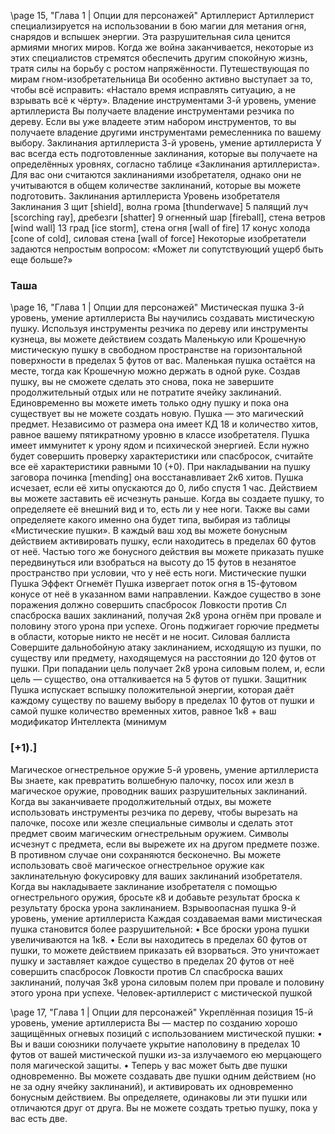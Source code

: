 <!-- TODO: Formatting -->

\page 15, "Глава 1 | Опции для персонажей"
Артиллерист
Артиллерист специализируется на использовании в бою магии для метания огня, снарядов и вспышек энергии. Эта разрушительная сила ценится армиями многих миров. Когда же война заканчивается, некоторые из этих специалистов стремятся обеспечить другим спокойную жизнь, тратя силы на борьбу с ростом напряжённости. Путешествующая по мирам гном-изобретательница Ви особенно активно выступает за то, чтобы всё исправить:
«Настало время исправлять ситуацию, а не взрывать всё к чёрту».
Владение инструментами
3-й уровень, умение артиллериста
Вы получаете владение инструментами резчика по дереву. Если вы уже владеете этим набором инструментов, то вы получаете владение другими инструментами ремесленника по вашему выбору.
Заклинания артиллериста
3-й уровень, умение артиллериста
У вас всегда есть подготовленные заклинания, которые вы получаете на определённых уровнях, согласно таблице «Заклинания артиллериста». Для вас они считаются заклинаниями изобретателя, однако они не учитываются в общем количестве заклинаний, которые вы можете подготовить.
Заклинания артиллериста
Уровень изобретателя Заклинания
3 щит [shield], волна грома [thunderwave]
5 палящий луч [scorching ray], дребезги
[shatter]
9 огненный шар [fireball], стена ветров
[wind wall]
13 град [ice storm], стена огня [wall of fire]
17 конус холода [cone of cold], силовая стена
[wall of force]
Некоторые изобретатели задаются непростым вопросом:
«Может ли сопутствующий ущерб быть еще больше?»

### Таша

\page 16, "Глава 1 | Опции для персонажей"
Мистическая пушка
3-й уровень, умение артиллериста
Вы научились создавать мистическую пушку.
Используя инструменты резчика по дереву или инструменты кузнеца, вы можете действием создать
Маленькую или Крошечную мистическую пушку в свободном пространстве на горизонтальной поверхности в пределах 5 футов от вас. Маленькая пушка остаётся на месте, тогда как Крошечную можно держать в одной руке.
Создав пушку, вы не сможете сделать это снова, пока не завершите продолжительный отдых или не потратите ячейку заклинаний. Единовременно вы можете иметь только одну пушку и пока она существует вы не можете создать новую.
Пушка — это магический предмет. Независимо от размера она имеет КД 18 и количество хитов, равное вашему пятикратному уровню в классе изобретателя. Пушка имеет иммунитет к урону ядом и психической энергией. Если нужно будет совершить проверку характеристики или спасбросок, считайте все её характеристики равными 10 (+0).
При накладывании на пушку заговора починка
[mending] она восстанавливает 2к6 хитов. Пушка исчезает, если её хиты опускаются до 0, либо спустя 1 час. Действием вы можете заставить её исчезнуть раньше.
Когда вы создаете пушку, то определяете её внешний вид и то, есть ли у нее ноги. Также вы сами определяете какого именно она будет типа, выбирая из таблицы «Мистические пушки». В каждый ваш ход вы можете бонусным действием активировать пушку, если находитесь в пределах
60 футов от неё. Частью того же бонусного действия вы можете приказать пушке передвинуться или взобраться на высоту до 15 футов в незанятое пространство при условии, что у неё есть ноги.
Мистические пушки
Пушка Эффект
Огнемёт Пушка извергает поток огня в
15-футовом конусе от неё в указанном вами направлении. Каждое существо в зоне поражения должно совершить спасбросок Ловкости против Сл спасброска ваших заклинаний, получая 2к8 урона огнём при провале и половину этого урона при успехе.
Огонь поджигает горючие предметы в области, которые никто не несёт и не носит.
Силовая баллиста Совершите дальнобойную атаку заклинанием, исходящую из пушки, по существу или предмету, находящемуся на расстоянии до
120 футов от пушки. При попадании цель получает 2к8 урона силовым полем, и, если цель — существо, она отталкивается на 5 футов от пушки.
Защитник Пушка испускает вспышку положительной энергии, которая даёт каждому существу по вашему выбору в пределах 10 футов от пушки и самой пушке количество временных хитов, равное 1к8 + ваш модификатор Интеллекта (минимум

### [+1).]
Магическое огнестрельное оружие
5-й уровень, умение артиллериста
Вы знаете, как превратить волшебную палочку, посох или жезл в магическое оружие, проводник ваших разрушительных заклинаний. Когда вы заканчиваете продолжительный отдых, вы можете использовать инструменты резчика по дереву, чтобы вырезать на палочке, посохе или жезле специальные символы и сделать этот предмет своим магическим огнестрельным оружием. Символы исчезнут с предмета, если вы вырежете их на другом предмете позже. В противном случае они сохраняются бесконечно.
Вы можете использовать своё магическое огнестрельное оружие как заклинательную фокусировку для ваших заклинаний изобретателя. Когда вы накладываете заклинание изобретателя с помощью огнестрельного оружия, бросьте к8 и добавьте результат броска к результату броска урона заклинанием.
Взрывоопасная пушка
9-й уровень, умение артиллериста
Каждая создаваемая вами мистическая пушка становится более разрушительной:
• Все броски урона пушки увеличиваются на 1к8.
• Если вы находитесь в пределах 60 футов от пушки, то можете действием приказать ей взорваться. Это уничтожает пушку и заставляет каждое существо в пределах 20 футов от неё совершить спасбросок Ловкости против Сл спасброска ваших заклинаний, получая 3к8 урона силовым полем при провале и половину этого урона при успехе.
Человек-артиллерист с мистической пушкой

\page 17, "Глава 1 | Опции для персонажей"
Укреплённая позиция
15-й уровень, умение артиллериста
Вы — мастер по созданию хорошо защищённых огневых позиций с использованием мистической пушки:
• Вы и ваши союзники получаете укрытие наполовину в пределах 10 футов от вашей мистической пушки из-за излучаемого ею мерцающего поля магической защиты.
• Теперь у вас может быть две пушки одновременно. Вы можете создавать две пушки одним действием (но не за одну ячейку заклинаний), и активировать их одновременно бонусным действием. Вы определяете, одинаковы ли эти пушки или отличаются друг от друга. Вы не можете создать третью пушку, пока у вас есть две.
